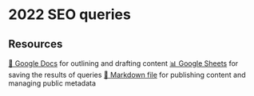 # 2022 SEO queries

<!--
  This directory contains all of the 2022 SEO chapter queries.

  Each query should have a corresponding `metric_name.sql` file.
  Note that readers are linked to this directory, so try to make the SQL file names descriptive for easy browsing.

  Analysts: if helpful, you can use this README to give additional info about the queries.
-->

## Resources

[📄 Google Docs][~google-doc] for outlining and drafting content
[📊 Google Sheets][~google-sheets] for saving the results of queries
[📝 Markdown file][~chapter-markdown] for publishing content and managing public metadata

[~google-doc]: https://docs.google.com/document/d/15udJOrPhwV0yWP8cviwRyapSssCUrLxkX29KbJNJH4Q/edit?usp=sharing
[~google-sheets]: https://docs.google.com/spreadsheets/d/1qBQWxNKIAVJNOFwGlslT7AW0VAoK85Mf3nFvtw0QjVU/edit?usp=sharing
[~chapter-markdown]: https://github.com/HTTPArchive/almanac.httparchive.org/tree/main/src/content/en/2022/seo.md